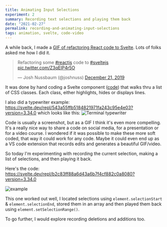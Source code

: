 ```yaml
---
title: Animating Input Selections
experiment: 2
summary: Recording text selections and playing them back
date: "2021-02-27"
permalink: recording-and-animating-input-selections
tags: animation, svelte, code-video
---
```


A while back, I made a [GIF of refactoring React code to Svelte](https://twitter.com/joshnuss/status/1208520843132841984).
Lots of folks asked me how I did it.

<blockquote class="twitter-tweet"><p lang="en" dir="ltr">Refactoring some <a href="https://twitter.com/hashtag/reactjs?src=hash&amp;ref_src=twsrc%5Etfw">#reactjs</a> code to <a href="https://twitter.com/hashtag/sveltejs?src=hash&amp;ref_src=twsrc%5Etfw">#sveltejs</a> <a href="https://t.co/Z3qEIP4r5O">pic.twitter.com/Z3qEIP4r5O</a></p>&mdash; Josh Nussbaum (@joshnuss) <a href="https://twitter.com/joshnuss/status/1208520843132841984?ref_src=twsrc%5Etfw">December 21, 2019</a></blockquote>

It was done by hand coding a Svelte component ([code](https://svelte.dev/repl/e6c3f24c6cc64e8c9ca8cc9405778df2?version=3.34.0)) that walks thru a list of CSS classes. Each class, either highlights, hides or displays lines.

I also did a typewriter example: https://svelte.dev/repl/543a55ffb5184821971fa243c95e4e03?version=3.34.0 which looks like this:
![Terminal typewriter](/images/terminal-typewriter.gif)

Code is usually a screenshot, but as a GIF I think it's even more compelling. It's a really nice way to share a code on social media, for a presentation or for a video course.
I wondered if it was possible to make these more soft coded, that way it could work for any code. Maybe it could even end up as a VS code extension that records edits and generates a beautiful GIF/video.

So today I'm experimenting with recording the current selection, making a list of selections, and then playing it back.

Here's the code:
https://svelte.dev/repl/b2c83ff88a6d43a6b7f4cf882c0a8080?version=3.34.0

![example](/images/record-selection-animation.gif)

This one worked out well, I located selections using `element.selectionStart` & `element.selectionEnd`, stored them in an array and then played them back using `element.setSelectionRange()`.

To go further, I would explore recording deletions and additions too.
